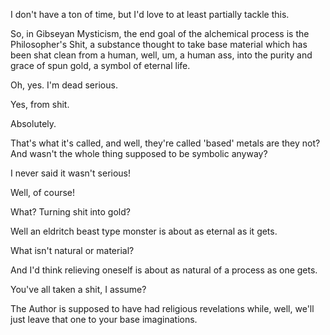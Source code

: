 I don't have a ton of time, but I'd love to at least partially tackle this.

So, in Gibseyan Mysticism, the end goal of the alchemical process is the Philosopher's Shit, a substance thought to take base material which has been shat clean from a human, well, um, a human ass, into the purity and grace of spun gold, a symbol of eternal life.

Oh, yes. I'm dead serious.

Yes, from shit.

Absolutely.

That's what it's called, and well, they're called 'based' metals are they not? And wasn't the whole thing supposed to be symbolic anyway?

I never said it wasn't serious!

Well, of course!

What? Turning shit into gold?

Well an eldritch beast type monster is about as eternal as it gets.

What isn't natural or material?

And I'd think relieving oneself is about as natural of a process as one gets.

You've all taken a shit, I assume?

The Author is supposed to have had religious revelations while, well, we'll just leave that one to your base imaginations.
